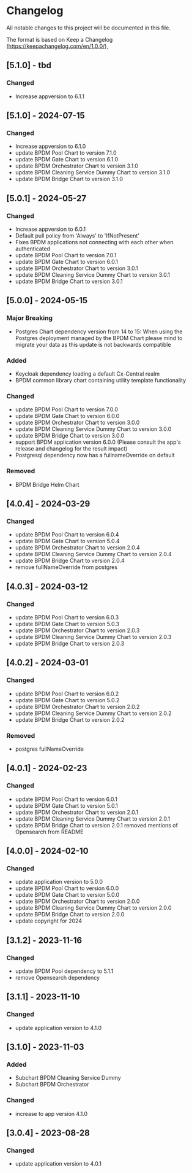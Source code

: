 # Changelog

All notable changes to this project will be documented in this file.

The format is based on Keep a Changelog (https://keepachangelog.com/en/1.0.0/),

## [5.1.0] -  tbd

### Changed

- Increase appversion to 6.1.1

## [5.1.0] -  2024-07-15

### Changed

- Increase appversion to 6.1.0
- update BPDM Pool Chart to version 7.1.0
- update BPDM Gate Chart to version 6.1.0
- update BPDM Orchestrator Chart to version 3.1.0
- update BPDM Cleaning Service Dummy Chart to version 3.1.0
- update BPDM Bridge Chart to version 3.1.0

## [5.0.1] -  2024-05-27

### Changed

- Increase appversion to 6.0.1
- Default pull policy from 'Always' to 'IfNotPresent'
- Fixes BPDM applications not connecting with each other when authenticated
- update BPDM Pool Chart to version 7.0.1
- update BPDM Gate Chart to version 6.0.1
- update BPDM Orchestrator Chart to version 3.0.1
- update BPDM Cleaning Service Dummy Chart to version 3.0.1
- update BPDM Bridge Chart to version 3.0.1

## [5.0.0] - 2024-05-15

### Major Breaking

- Postgres Chart dependency version from 14 to 15: When using the Postgres deployment managed by the BPDM Chart please mind to migrate your data as this update is not backwards compatible

### Added

- Keycloak dependency loading a default Cx-Central realm
- BPDM common library chart containing utility template functionality

### Changed

- update BPDM Pool Chart to version 7.0.0
- update BPDM Gate Chart to version 6.0.0
- update BPDM Orchestrator Chart to version 3.0.0
- update BPDM Cleaning Service Dummy Chart to version 3.0.0
- update BPDM Bridge Chart to version 3.0.0
- support BPDM application version 6.0.0 (Please consult the app's release and changelog for the result impact)
- Postgresql dependency now has a fullnameOverride on default

### Removed

- BPDM Bridge Helm Chart

## [4.0.4] - 2024-03-29

### Changed

- update BPDM Pool Chart to version 6.0.4
- update BPDM Gate Chart to version 5.0.4
- update BPDM Orchestrator Chart to version 2.0.4
- update BPDM Cleaning Service Dummy Chart to version 2.0.4
- update BPDM Bridge Chart to version 2.0.4
- remove fullNameOverride from postgres

## [4.0.3] - 2024-03-12

### Changed

- update BPDM Pool Chart to version 6.0.3
- update BPDM Gate Chart to version 5.0.3
- update BPDM Orchestrator Chart to version 2.0.3
- update BPDM Cleaning Service Dummy Chart to version 2.0.3
- update BPDM Bridge Chart to version 2.0.3

## [4.0.2] - 2024-03-01

### Changed

- update BPDM Pool Chart to version 6.0.2
- update BPDM Gate Chart to version 5.0.2
- update BPDM Orchestrator Chart to version 2.0.2
- update BPDM Cleaning Service Dummy Chart to version 2.0.2
- update BPDM Bridge Chart to version 2.0.2

### Removed

- postgres fullNameOverride

## [4.0.1] - 2024-02-23

### Changed

- update BPDM Pool Chart to version 6.0.1
- update BPDM Gate Chart to version 5.0.1
- update BPDM Orchestrator Chart to version 2.0.1
- update BPDM Cleaning Service Dummy Chart to version 2.0.1
- update BPDM Bridge Chart to version 2.0.1
  removed mentions of Opensearch from README

## [4.0.0] - 2024-02-10

### Changed

- update application version to 5.0.0
- update BPDM Pool Chart to version 6.0.0
- update BPDM Gate Chart to version 5.0.0
- update BPDM Orchestrator Chart to version 2.0.0
- update BPDM Cleaning Service Dummy Chart to version 2.0.0
- update BPDM Bridge Chart to version 2.0.0
- update copyright for 2024

## [3.1.2] - 2023-11-16

### Changed

- update BPDM Pool dependency to 5.1.1
- remove Opensearch dependency

## [3.1.1] - 2023-11-10

### Changed

- update application version to 4.1.0

## [3.1.0] - 2023-11-03

### Added

- Subchart BPDM Cleaning Service Dummy
- Subchart BPDM Orchestrator

### Changed

- increase to app version 4.1.0

## [3.0.4] - 2023-08-28

### Changed

- update application version to 4.0.1